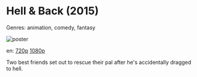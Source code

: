 # Hell &amp; Back (2015)

Genres: animation, comedy, fantasy

![poster](http://image.tmdb.org/t/p/w500/lNEjSuF8ZtYPxYHurtovXDxkobG.jpg)

en:
  [720p](magnet:?xt=urn:btih:9185C71B078DD6FFDC77B1820DF7F3A1BE852561&tr=udp://glotorrents.pw:6969/announce&tr=udp://tracker.opentrackr.org:1337/announce&tr=udp://torrent.gresille.org:80/announce&tr=udp://tracker.openbittorrent.com:80&tr=udp://tracker.coppersurfer.tk:6969&tr=udp://tracker.leechers-paradise.org:6969&tr=udp://p4p.arenabg.ch:1337&tr=udp://tracker.internetwarriors.net:1337)
  [1080p](magnet:?xt=urn:btih:068F4DD8BAD1E7DAD86E60DECC2F87831F415713&tr=udp://glotorrents.pw:6969/announce&tr=udp://tracker.opentrackr.org:1337/announce&tr=udp://torrent.gresille.org:80/announce&tr=udp://tracker.openbittorrent.com:80&tr=udp://tracker.coppersurfer.tk:6969&tr=udp://tracker.leechers-paradise.org:6969&tr=udp://p4p.arenabg.ch:1337&tr=udp://tracker.internetwarriors.net:1337)
  


Two best friends set out to rescue their pal after he's accidentally dragged to hell.
